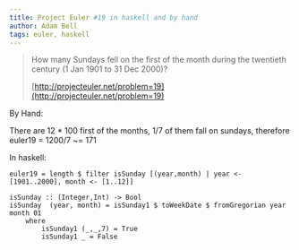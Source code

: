 ```yaml
---
title: Project Euler #19 in haskell and by hand
author: Adam Bell
tags: euler, haskell
---
```

> <span>How many Sundays fell on the first of the month during the twentieth century (1 Jan 1901 to 31 Dec 2000)?</span>
>
> [http://projecteuler.net/problem=19](http://projecteuler.net/problem=19)
<!--more-->
By Hand:

There are 12 * 100 first of the months, 1/7 of them fall on sundays, therefore euler19 = 1200/7 ~= 171

In haskell:

```
euler19 = length $ filter isSunday [(year,month) | year <- [1901..2000], month <- [1..12]]

isSunday :: (Integer,Int) -> Bool
isSunday  (year, month) = isSunday1 $ toWeekDate $ fromGregorian year month 01
    where
        isSunday1 (_,_,7) = True
        isSunday1 _ = False
```
